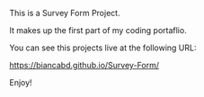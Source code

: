 This is a Survey Form Project.

It makes up the first part of my coding portaflio.

You can see this projects live at the following URL:

https://biancabd.github.io/Survey-Form/

Enjoy!
